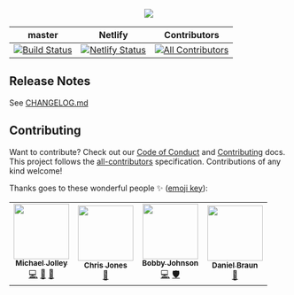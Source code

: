 <p align="center">
    <img src="https://user-images.githubusercontent.com/1228996/71058284-e69fe800-2124-11ea-9c61-09587a7aa013.png"/>
</p>

| master                                                                                                                                                                                                        | Netlify                                                                                                                                                                  | Contributors                                                                                                       |
| ------------------------------------------------------------------------------------------------------------------------------------------------------------------------------------------------------------- | ------------------------------------------------------------------------------------------------------------------------------------------------------------------------ | ------------------------------------------------------------------------------------------------------------------ |
| [![Build Status](https://dev.azure.com/michaeljolley/awesum.io/_apis/build/status/awesum.io?branchName=master)](https://dev.azure.com/michaeljolley/awesum.io/_build/latest?definitionId=8&branchName=master) | [![Netlify Status](https://api.netlify.com/api/v1/badges/25205e45-f294-4da5-ac21-fa8fea560010/deploy-status)](https://app.netlify.com/sites/epic-lumiere-23ca13/deploys) | [![All Contributors](https://img.shields.io/badge/all_contributors-3-orange.svg?style=flat-square)](#contributors) |

## Release Notes

See [CHANGELOG.md](CHANGELOG.md)

## Contributing

Want to contribute? Check out our [Code of Conduct](CODE_OF_CONDUCT.md) and [Contributing](CONTRIBUTING.md) docs. This project follows the [all-contributors](https://github.com/all-contributors/all-contributors) specification. Contributions of any kind welcome!

Thanks goes to these wonderful people ✨ ([emoji key](https://allcontributors.org/docs/en/emoji-key)):

<!-- ALL-CONTRIBUTORS-LIST:START - Do not remove or modify this section -->
<!-- prettier-ignore-start -->
<!-- markdownlint-disable -->
<table>
  <tr>
    <td align="center"><a href="https://michaeljolley.com/"><img src="https://avatars2.githubusercontent.com/u/1228996?v=4" width="100px;" alt=""/><br /><sub><b>Michael Jolley</b></sub></a><br /><a href="https://github.com/MichaelJolley/awesum.io/commits?author=michaeljolley" title="Code">💻</a> <a href="#ideas-michaeljolley" title="Ideas, Planning, & Feedback">🤔</a> <a href="https://github.com/MichaelJolley/awesum.io/commits?author=michaeljolley" title="Documentation">📖</a></td>
    <td align="center"><a href="https://c-j.tech"><img src="https://avatars0.githubusercontent.com/u/3969086?v=4" width="100px;" alt=""/><br /><sub><b>Chris Jones</b></sub></a><br /><a href="https://github.com/MichaelJolley/awesum.io/commits?author=cmjchrisjones" title="Documentation">📖</a></td>
    <td align="center"><a href="http://iamnotmyself.com"><img src="https://avatars3.githubusercontent.com/u/73120?v=4" width="100px;" alt=""/><br /><sub><b>Bobby Johnson</b></sub></a><br /><a href="https://github.com/MichaelJolley/awesum.io/commits?author=notmyself" title="Code">💻</a> <a href="#security-notmyself" title="Security">🛡️</a></td>
    <td align="center"><a href="https://github.com/danielpomas"><img src="https://avatars1.githubusercontent.com/u/42745795?v=4" width="100px;" alt=""/><br /><sub><b>Daniel Braun</b></sub></a><br /><a href="https://github.com/MichaelJolley/awesum.io/issues?q=author%3Adanielpomas" title="Bug reports">🐛</a></td>
  </tr>
</table>

<!-- markdownlint-enable -->
<!-- prettier-ignore-end -->
<!-- ALL-CONTRIBUTORS-LIST:END -->
